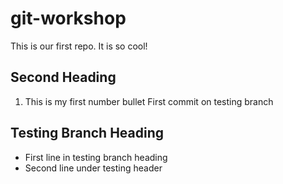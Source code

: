 # git-workshop
This is our first repo.
It is so cool!
## Second Heading
1. This is my first number bullet
First commit on testing branch
## Testing Branch Heading
- First line in testing branch heading
- Second line under testing header
